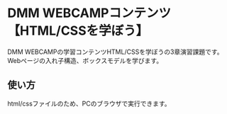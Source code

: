 # DMM WEBCAMPコンテンツ【HTML/CSSを学ぼう】
DMM WEBCAMPの学習コンテンツHTML/CSSを学ぼうの3章演習課題です。  
Webページの入れ子構造、ボックスモデルを学びます。
## 使い方
html/cssファイルのため、PCのブラウザで実行できます。
